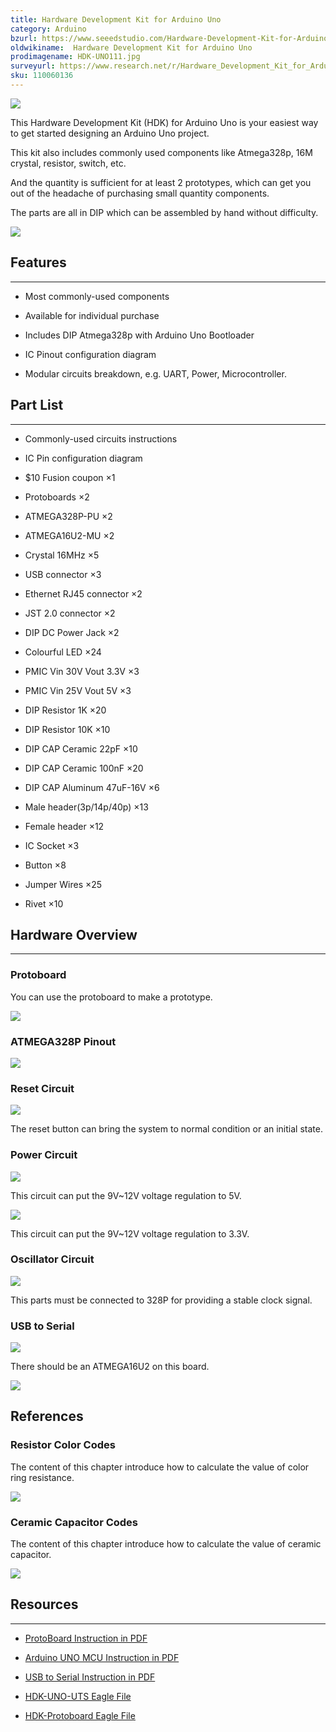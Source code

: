 ```yaml
---
title: Hardware Development Kit for Arduino Uno
category: Arduino
bzurl: https://www.seeedstudio.com/Hardware-Development-Kit-for-Arduino-Uno-p-2519.html
oldwikiname:  Hardware Development Kit for Arduino Uno
prodimagename: HDK-UNO111.jpg
surveyurl: https://www.research.net/r/Hardware_Development_Kit_for_Arduino_Uno
sku: 110060136
---
```

![](https://github.com/SeeedDocument/Hardware_Development_Kit_for_Arduino_Uno/raw/master/img/HDK-UNO111.jpg)

This Hardware Development Kit (HDK) for Arduino Uno is your easiest way to get started designing an Arduino Uno project.

This kit also includes commonly used components like Atmega328p, 16M crystal, resistor, switch, etc.

And the quantity is sufficient for at least 2 prototypes, which can get you out of the headache of purchasing small quantity components.

The parts are all in DIP which can be assembled by hand without difficulty.

[![](https://github.com/SeeedDocument/Seeed-WiKi/raw/master/docs/images/300px-Get_One_Now_Banner-ragular.png)](https://www.seeedstudio.com/Hardware-Development-Kit-for-Arduino-Uno-p-2519.html)


##  Features
---
*   Most commonly-used components

*   Available for individual purchase

*   Includes DIP Atmega328p with Arduino Uno Bootloader

*   IC Pinout configuration diagram

*   Modular circuits breakdown, e.g. UART, Power, Microcontroller.

##  Part List
---
*   Commonly-used circuits instructions
*   IC Pin configuration diagram

*   $10 Fusion coupon ×1

*   Protoboards ×2

*   ATMEGA328P-PU ×2

*   ATMEGA16U2-MU ×2

*   Crystal 16MHz ×5

*   USB connector ×3

*   Ethernet RJ45 connector ×2

*   JST 2.0 connector ×2

*   DIP DC Power Jack ×2

*   Colourful LED ×24

*   PMIC Vin 30V Vout 3.3V  ×3

*   PMIC Vin 25V Vout 5V ×3

*   DIP Resistor 1K ×20

*   DIP Resistor 10K ×10

*   DIP CAP Ceramic 22pF ×10

*   DIP CAP Ceramic 100nF ×20

*   DIP CAP Aluminum 47uF-16V ×6

*   Male header(3p/14p/40p) ×13

*   Female header ×12

*   IC Socket ×3

*   Button ×8

*   Jumper Wires ×25

*   Rivet ×10

##  Hardware Overview
---
###  Protoboard

You can use the protoboard to make a prototype.

![](https://github.com/SeeedDocument/Hardware_Development_Kit_for_Arduino_Uno/raw/master/img/Protoboard.jpg)

###  ATMEGA328P Pinout

![](https://github.com/SeeedDocument/Hardware_Development_Kit_for_Arduino_Uno/raw/master/img/AT_328.jpg)

###  Reset Circuit

![](https://github.com/SeeedDocument/Hardware_Development_Kit_for_Arduino_Uno/raw/master/img/Reset.jpg)

The reset button can bring the system to normal condition or an initial state.

###  Power Circuit

![](https://github.com/SeeedDocument/Hardware_Development_Kit_for_Arduino_Uno/raw/master/img/Power.jpg)

This circuit can put the 9V~12V voltage regulation to 5V.

![](https://github.com/SeeedDocument/Hardware_Development_Kit_for_Arduino_Uno/raw/master/img/Power3.3.jpg)

This circuit can put the 9V~12V voltage regulation to 3.3V.

###  Oscillator Circuit

![](https://github.com/SeeedDocument/Hardware_Development_Kit_for_Arduino_Uno/raw/master/img/Osc.jpg)

This parts must be connected to 328P for providing a stable clock signal.

###  USB to Serial

![](https://github.com/SeeedDocument/Hardware_Development_Kit_for_Arduino_Uno/raw/master/img/Usb_to_serial.jpg)

There should be an ATMEGA16U2 on this board.

![](https://github.com/SeeedDocument/Hardware_Development_Kit_for_Arduino_Uno/raw/master/img/Usb_to_serial_circuit.jpg)

##  References

###  Resistor Color Codes

The content of this chapter introduce how to calculate the value of color ring resistance.

![](https://github.com/SeeedDocument/Hardware_Development_Kit_for_Arduino_Uno/raw/master/img/Res_color_codes.jpg)

###  Ceramic Capacitor Codes

The content of this chapter introduce how to calculate the value of ceramic capacitor.

![](https://github.com/SeeedDocument/Hardware_Development_Kit_for_Arduino_Uno/raw/master/img/Cap_value.jpg)

##  Resources
---
*   [ProtoBoard Instruction in PDF](https://github.com/SeeedDocument/Hardware_Development_Kit_for_Arduino_Uno/raw/master/res/Breadboard_Instruction.pdf)

*   [Arduino UNO MCU Instruction in PDF](https://github.com/SeeedDocument/Hardware_Development_Kit_for_Arduino_Uno/raw/master/res/HDK-UNO-MCU_Instruction.pdf)

*   [USB to Serial Instruction in PDF](https://github.com/SeeedDocument/Hardware_Development_Kit_for_Arduino_Uno/raw/master/res/HDK-UNO-USB_to_Serial_Instruction.pdf)

*   [HDK-UNO-UTS Eagle File](https://github.com/SeeedDocument/Hardware_Development_Kit_for_Arduino_Uno/raw/master/res/HDK-UNO-UTS_V1.0_Eagle_File.zip)

*   [HDK-Protoboard Eagle File](https://github.com/SeeedDocument/Hardware_Development_Kit_for_Arduino_Uno/raw/master/res/HDK-Protoboard_v1.0.rar)

